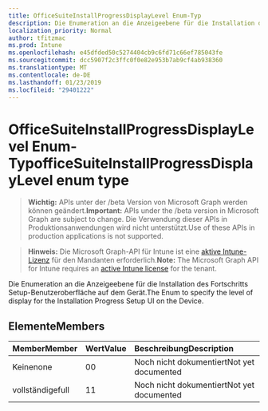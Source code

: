 ```yaml
---
title: OfficeSuiteInstallProgressDisplayLevel Enum-Typ
description: Die Enumeration an die Anzeigeebene für die Installation des Fortschritts Setup-Benutzeroberfläche auf dem Gerät.
localization_priority: Normal
author: tfitzmac
ms.prod: Intune
ms.openlocfilehash: e45dfded50c5274404cb9c6fd71c66ef785043fe
ms.sourcegitcommit: dcc5907f2c3ffc0f0e82e953b7ab9cf4ab938360
ms.translationtype: MT
ms.contentlocale: de-DE
ms.lasthandoff: 01/23/2019
ms.locfileid: "29401222"
---
```

# <a name="officesuiteinstallprogressdisplaylevel-enum-type"></a><span data-ttu-id="e08bf-103">OfficeSuiteInstallProgressDisplayLevel Enum-Typ</span><span class="sxs-lookup"><span data-stu-id="e08bf-103">officeSuiteInstallProgressDisplayLevel enum type</span></span>

> <span data-ttu-id="e08bf-104">**Wichtig:** APIs unter der /beta Version von Microsoft Graph werden können geändert.</span><span class="sxs-lookup"><span data-stu-id="e08bf-104">**Important:** APIs under the /beta version in Microsoft Graph are subject to change.</span></span> <span data-ttu-id="e08bf-105">Die Verwendung dieser APIs in Produktionsanwendungen wird nicht unterstützt.</span><span class="sxs-lookup"><span data-stu-id="e08bf-105">Use of these APIs in production applications is not supported.</span></span>

> <span data-ttu-id="e08bf-106">**Hinweis:** Die Microsoft Graph-API für Intune ist eine [aktive Intune-Lizenz](https://go.microsoft.com/fwlink/?linkid=839381) für den Mandanten erforderlich.</span><span class="sxs-lookup"><span data-stu-id="e08bf-106">**Note:** The Microsoft Graph API for Intune requires an [active Intune license](https://go.microsoft.com/fwlink/?linkid=839381) for the tenant.</span></span>

<span data-ttu-id="e08bf-107">Die Enumeration an die Anzeigeebene für die Installation des Fortschritts Setup-Benutzeroberfläche auf dem Gerät.</span><span class="sxs-lookup"><span data-stu-id="e08bf-107">The Enum to specify the level of display for the Installation Progress Setup UI on the Device.</span></span>

## <a name="members"></a><span data-ttu-id="e08bf-108">Elemente</span><span class="sxs-lookup"><span data-stu-id="e08bf-108">Members</span></span>
|<span data-ttu-id="e08bf-109">Member</span><span class="sxs-lookup"><span data-stu-id="e08bf-109">Member</span></span>|<span data-ttu-id="e08bf-110">Wert</span><span class="sxs-lookup"><span data-stu-id="e08bf-110">Value</span></span>|<span data-ttu-id="e08bf-111">Beschreibung</span><span class="sxs-lookup"><span data-stu-id="e08bf-111">Description</span></span>|
|:---|:---|:---|
|<span data-ttu-id="e08bf-112">Keine</span><span class="sxs-lookup"><span data-stu-id="e08bf-112">none</span></span>|<span data-ttu-id="e08bf-113">0</span><span class="sxs-lookup"><span data-stu-id="e08bf-113">0</span></span>|<span data-ttu-id="e08bf-114">Noch nicht dokumentiert</span><span class="sxs-lookup"><span data-stu-id="e08bf-114">Not yet documented</span></span>|
|<span data-ttu-id="e08bf-115">vollständige</span><span class="sxs-lookup"><span data-stu-id="e08bf-115">full</span></span>|<span data-ttu-id="e08bf-116">1</span><span class="sxs-lookup"><span data-stu-id="e08bf-116">1</span></span>|<span data-ttu-id="e08bf-117">Noch nicht dokumentiert</span><span class="sxs-lookup"><span data-stu-id="e08bf-117">Not yet documented</span></span>|





